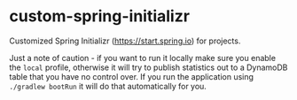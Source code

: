 # custom-spring-initializr
Customized Spring Initializr (https://start.spring.io) for projects.

Just a note of caution - if you want to run it locally make sure you enable the `local` profile, otherwise it will try to publish statistics out to a DynamoDB table that you have no control over. If you run the application using `./gradlew bootRun` it will do that automatically for you.
